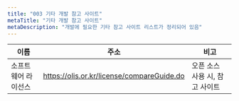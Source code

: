 ```yaml
---
title: "003 기타 개발 참고 사이트"
metaTitle: "기타 개발 참고 사이트"
metaDescription: "개발에 필요한 기타 참고 사이트 리스트가 정리되어 있음"
---
```


|이름|주소|비고|
|---|---------------------|-----|
|소프트웨어 라이선스|https://olis.or.kr/license/compareGuide.do|오픈 소스 사용 시, 참고 사이트|